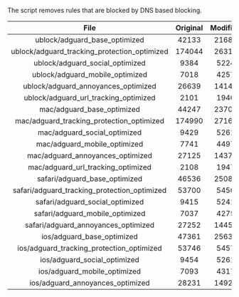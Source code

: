The script removes rules that are blocked by DNS based blocking.


| File | Original | Modified |
|:----:|:-----:|:-----:|
| ublock/adguard_base_optimized | 42133 | 21687 |
| ublock/adguard_tracking_protection_optimized | 174044 | 26311 |
| ublock/adguard_social_optimized | 9384 | 5224 |
| ublock/adguard_mobile_optimized | 7018 | 4257 |
| ublock/adguard_annoyances_optimized | 26639 | 14141 |
| ublock/adguard_url_tracking_optimized | 2101 | 1940 |
| mac/adguard_base_optimized | 44247 | 23703 |
| mac/adguard_tracking_protection_optimized | 174990 | 27165 |
| mac/adguard_social_optimized | 9429 | 5261 |
| mac/adguard_mobile_optimized | 7741 | 4497 |
| mac/adguard_annoyances_optimized | 27125 | 14377 |
| mac/adguard_url_tracking_optimized | 2108 | 1947 |
| safari/adguard_base_optimized | 46536 | 25084 |
| safari/adguard_tracking_protection_optimized | 53700 | 5450 |
| safari/adguard_social_optimized | 9415 | 5241 |
| safari/adguard_mobile_optimized | 7037 | 4275 |
| safari/adguard_annoyances_optimized | 27252 | 14451 |
| ios/adguard_base_optimized | 47361 | 25639 |
| ios/adguard_tracking_protection_optimized | 53746 | 5457 |
| ios/adguard_social_optimized | 9454 | 5261 |
| ios/adguard_mobile_optimized | 7093 | 4317 |
| ios/adguard_annoyances_optimized | 28231 | 14924 |